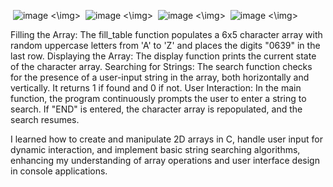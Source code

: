 <img> ![image](https://github.com/user-attachments/assets/06d33668-5970-4606-8fd9-ab027bb81e60) <\img>
<img> ![image](https://github.com/user-attachments/assets/c9ac14de-77e5-4fcf-a0f3-39144a0856d7) <\img>
<img> ![image](https://github.com/user-attachments/assets/2e51fe99-6766-46dc-bca7-3a7a505edba6) <\img>
<img> ![image](https://github.com/user-attachments/assets/23dd0ff6-0368-4a02-97d9-99bcbb9c1993) <\img>


Filling the Array: The fill_table function populates a 6x5 character array with random uppercase letters from 'A' to 'Z' and places the digits "0639" in the last row.
Displaying the Array: The display function prints the current state of the character array.
Searching for Strings: The search function checks for the presence of a user-input string in the array, both horizontally and vertically. It returns 1 if found and 0 if not.
User Interaction: In the main function, the program continuously prompts the user to enter a string to search. If "END" is entered, the character array is repopulated, and the search resumes.


I learned how to create and manipulate 2D arrays in C, handle user input for dynamic interaction, and implement basic string searching algorithms, enhancing my understanding of array operations and user interface design in console applications.



